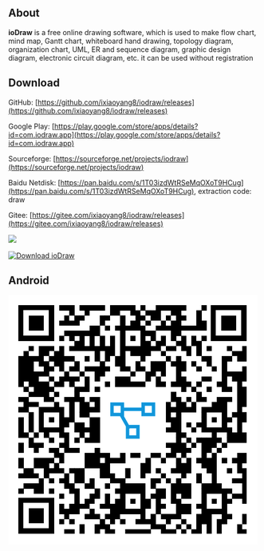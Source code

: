 About
-----
**ioDraw** is a free online drawing software, which is used to make flow chart, mind map, Gantt chart, whiteboard hand drawing, topology diagram, organization chart, UML, ER and sequence diagram, graphic design diagram, electronic circuit diagram, etc. it can be used without registration


Download
-----
GitHub: [https://github.com/ixiaoyang8/iodraw/releases](https://github.com/ixiaoyang8/iodraw/releases)

Google Play: [https://play.google.com/store/apps/details?id=com.iodraw.app](https://play.google.com/store/apps/details?id=com.iodraw.app)

Sourceforge: [https://sourceforge.net/projects/iodraw](https://sourceforge.net/projects/iodraw)

Baidu Netdisk: [https://pan.baidu.com/s/1T03izdWtRSeMqOXoT9HCug](https://pan.baidu.com/s/1T03izdWtRSeMqOXoT9HCug), extraction code: draw

Gitee: [https://gitee.com/ixiaoyang8/iodraw/releases](https://gitee.com/ixiaoyang8/iodraw/releases)

[![](https://get.microsoft.com/images/zh-cn%20dark.svg)](https://apps.microsoft.com/detail/9ph1xmkz2f7q?mode=direct)

[![Download ioDraw](https://a.fsdn.com/con/app/sf-download-button)](https://sourceforge.net/projects/iodraw)


Android
----- 
![Scan and install on mobile phone](android.png)
